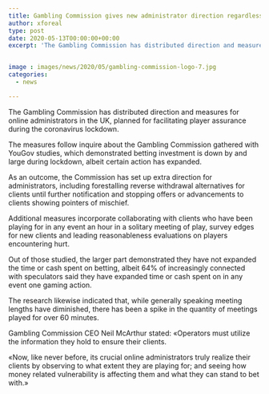 ```yaml
---
title: Gambling Commission gives new administrator direction regardless of decrease in betting interest
author: xforeal 
type: post
date: 2020-05-13T00:00:00+00:00
excerpt: 'The Gambling Commission has distributed direction and measures for online administrators in the UK, planned for assisting player insurance during the coronavirus lockdown '


image : images/news/2020/05/gambling-commission-logo-7.jpg
categories:
  - news

---
```

The Gambling Commission has distributed direction and measures for online administrators in the UK, planned for facilitating player assurance during the coronavirus lockdown. 

The measures follow inquire about the Gambling Commission gathered with YouGov studies, which demonstrated betting investment is down by and large during lockdown, albeit certain action has expanded. 

As an outcome, the Commission has set up extra direction for administrators, including forestalling reverse withdrawal alternatives for clients until further notification and stopping offers or advancements to clients showing pointers of mischief. 

Additional measures incorporate collaborating with clients who have been playing for in any event an hour in a solitary meeting of play, survey edges for new clients and leading reasonableness evaluations on players encountering hurt. 

Out of those studied, the larger part demonstrated they have not expanded the time or cash spent on betting, albeit 64&percnt; of increasingly connected with speculators said they have expanded time or cash spent on in any event one gaming action. 

The research likewise indicated that, while generally speaking meeting lengths have diminished, there has been a spike in the quantity of meetings played for over 60 minutes. 

Gambling Commission CEO Neil McArthur stated: &#171;Operators must utilize the information they hold to ensure their clients. 

&#171;Now, like never before, its crucial online administrators truly realize their clients by observing to what extent they are playing for; and seeing how money related vulnerability is affecting them and what they can stand to bet with.&#187;